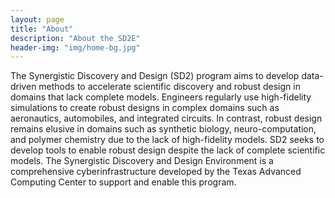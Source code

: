 ```yaml
---
layout: page
title: "About"
description: "About the SD2E"
header-img: "img/home-bg.jpg"
---
```


The Synergistic Discovery and Design (SD2) program aims to develop data-driven methods to accelerate scientific discovery and robust design in domains that lack complete models. Engineers regularly use high-fidelity simulations to create robust designs in complex domains such as aeronautics, automobiles, and integrated circuits. In contrast, robust design remains elusive in domains such as synthetic biology, neuro-computation, and polymer chemistry due to the lack of high-fidelity models. SD2 seeks to develop tools to enable robust design despite the lack of complete scientific models. The Synergistic Discovery and Design Environment is a comprehensive cyberinfrastructure developed by the Texas Advanced Computing Center to support and enable this program.